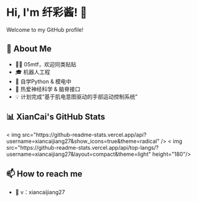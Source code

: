 # Hi, I'm 纤彩酱! 👋

Welcome to my GitHub profile!

## 🚀 About Me
- 🏳️‍⚧️ 05mtf，欢迎同类贴贴
- 🎓 机器人工程
- 🌱 自学Python & 模电中
- 🧠 热爱神经科学 & 脑脊接口
- 💡 计划完成“基于肌电意图驱动的手部运动控制系统”

## 📊 XianCai's GitHub Stats
<p align="left">
  < img src="https://github-readme-stats.vercel.app/api?username=xiancaijiang27&show_icons=true&theme=radical" />
  < img src="https://github-readme-stats.vercel.app/api/top-langs/?username=xiancaijiang27&layout=compact&theme=light" height="180"/>
</p >

## 📫 How to reach me
- 💬 v：xiancaijiang27 
